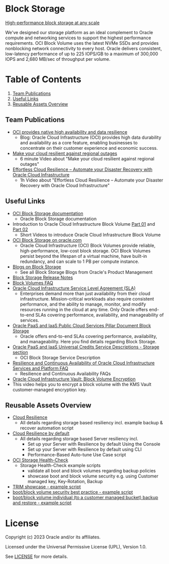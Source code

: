 # Block Storage

[High-performance block storage at any scale](https://www.oracle.com/cloud/storage/#rc30p1)

We've designed our storage platform as an ideal complement to Oracle compute and networking services to support the highest performance requirements. OCI Block Volume uses the latest NVMe SSDs and provides nonblocking network connectivity to every host. Oracle delivers consistent, low-latency performance of up to 225 IOPS/GB to a maximum of 300,000 IOPS and 2,680 MB/sec of throughput per volume.


# Table of Contents

1. [Team Publications](#team-publications)
2. [Useful Links](#useful-uinks)
3. [Reusable Assets Overview](#reusable-assets-overview)

## Team Publications

- [OCI provides native high availability and data resilience](https://blogs.oracle.com/cloud-infrastructure/post/oci-provide-cloud-resilience-by-default)
    - Blog: Oracle Cloud Infrastructure (OCI) provides high data durability and availability as a core feature, enabling businesses to concentrate on their customer experience and economic success.
- [Make your cloud resilient against regional outages](https://www.youtube.com/watch?v=IVqLe_XH_AE)
    - 6 minute Video about "Make your cloud resilient against regional outages"
- [Effortless Cloud Resilience – Automate your Disaster Recovery with Oracle Cloud Infrastructure](https://www.youtube.com/watch?v=P3qWyjE9HMQ)
    - 1h Video about "Effortless Cloud Resilience – Automate your Disaster Recovery with Oracle Cloud Infrastructure"

## Useful Links

- [OCI Block Storage documentation](https://docs.oracle.com/en-us/iaas/Content/Block/home.htm)
  - Oracle Block Storage documentation
- Introduction to Oracle Cloud Infrastructure Block Volume [Part 01](https://www.youtube.com/watch?v=rNrBxdDC8vc) and [Part 02](https://www.youtube.com/watch?v=ldZDySWv8sw)
  - Short Videos to introduce Oracle Cloud Infrastructure Block Volume
- [OCI Block Storage on oracle.com](https://www.oracle.com/cloud/storage/block-volumes/)
  - Oracle Cloud Infrastructure (OCI) Block Volumes provide reliable, high-performance, low-cost block storage. OCI Block Volumes persist beyond the lifespan of a virtual machine, have built-in redundancy, and can scale to 1 PB per compute instance.
- [Blogs on Block Storage](https://blogs.oracle.com/authors/max-verun)
  - See all Block Storage Blogs from Oracle's Product Management
- [Block Storage Release Notes](https://docs.oracle.com/en-us/iaas/releasenotes/services/blockvolume/)
- [Block Volumes FAQ](https://www.oracle.com/cloud/storage/block-volumes/faq)
- [Oracle Cloud Infrastructure Service Level Agreement (SLA)](https://www.oracle.com/cloud/sla/)
  - Enterprises demand more than just availability from their cloud infrastructure. Mission-critical workloads also require consistent performance, and the ability to manage, monitor, and modify resources running in the cloud at any time. Only Oracle offers end-to-end SLAs covering performance, availability, and manageability of services.
- [Oracle PaaS and IaaS Public Cloud Services Pillar Document Block Storage](https://www.oracle.com/assets/paas-iaas-pub-cld-srvs-pillar-4021422.pdf#page=28)
  - Oracle offers end-to-end SLAs covering performance, availability, and manageability. Here you find details regarding Block Storage.
- [Oracle PaaS and IaaS Universal Credits Service Descriptions - Storage section](https://www.oracle.com/us/corporate/contracts/paas-iaas-universal-credits-3940775.pdf#page=178)
  - OCI Block Storage Service Description
- [Resilience and Continuous Availability of Oracle Cloud Infrastructure Services and Platform FAQ](https://www.oracle.com/cloud/iaas/faq.html)
  - Resilience and Continuous Availability FAQs
- [Oracle Cloud Infrastructure Vault: Block Volume Encryption](https://www.youtube.com/watch?v=3GBPIx4hlRU)
 - This video helps you to encrypt a block volume with the KMS Vault customer-managed encryption key.

## Reusable Assets Overview

- [Cloud Resilience](https://gitlab.com/hmielimo/cloud-resilience/-/blob/main/doc/cloud.resilience/README.md)
  - All details regarding storage based resiliency incl. example backup & recover automation script
- [Cloud Resilience by default](https://gitlab.com/hmielimo/cloud-resilience-by-default/)
  - All details regarding storage based Server resiliency incl.
    - Set up your Server with Resilience by default Using the Console
    - Set up your Server with Resilience by default using CLI
    - Performance-Based Auto-tune Use Case script
- [OCI Storage Health-Check](https://gitlab.com/hmielimo/oci-storage-health-check/)
  - Storage Health-Check example scripts
    - validate all boot and block volumes regarding backup policies
    - showcase boot and block volume security e.g. using Customer managed key, Key-Rotation, Backup
- [TRIM showcase - example script](asset/trim.showcase.txt)
- [boot/block volume security best practice - example script](asset/secure.storage.sh)
- [boot/block volume individual (to a customer managed bucket) backup and restore  - example script](asset/block.volume.backup.and.restore.txt)



# License

Copyright (c) 2023 Oracle and/or its affiliates.

Licensed under the Universal Permissive License (UPL), Version 1.0.

See [LICENSE](https://github.com/oracle-devrel/technology-engineering/blob/folder-structure/LICENSE) for more details.
